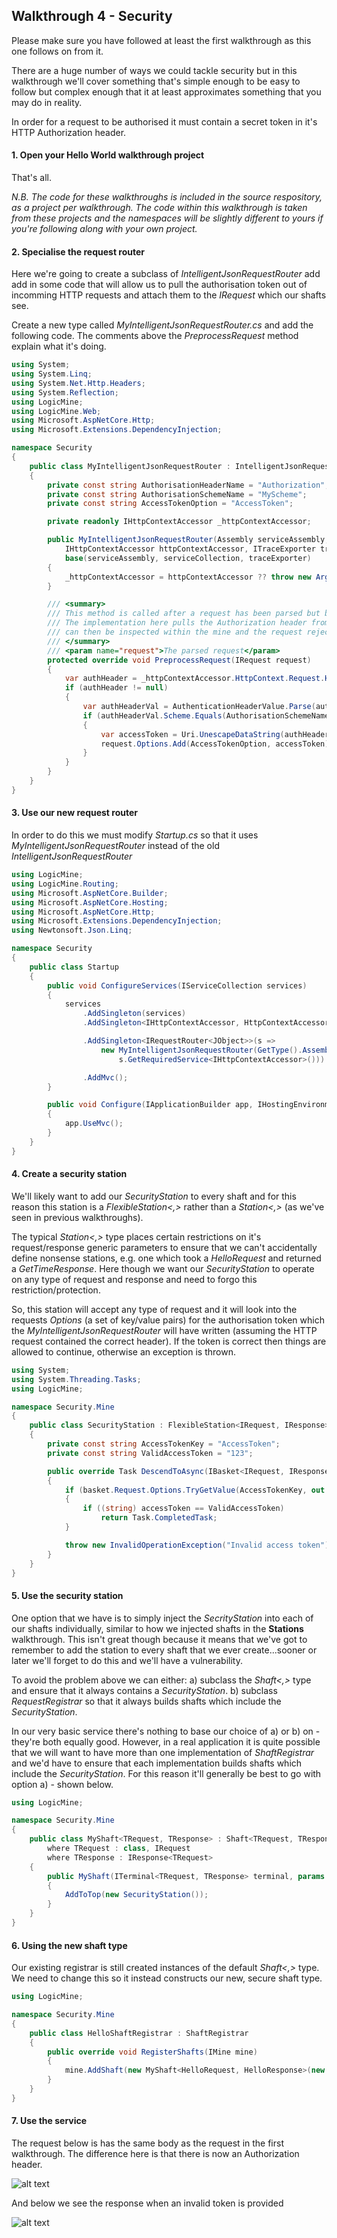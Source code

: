 ## Walkthrough 4 - Security
Please make sure you have followed at least the first walkthrough as this one follows on from it.

There are a huge number of ways we could tackle security but in this walkthrough we'll cover something that's simple enough to be easy to follow but complex enough that it at least approximates something that you may do in reality.

In order for a request to be authorised it must contain a secret token in it's HTTP Authorization header.

#### 1. Open your Hello World walkthrough project
That's all.

*N.B. The code for these walkthroughs is included in the source respository, as a project per walkthrough.  The code within this walkthrough is taken from these projects and the namespaces will be slightly different to yours if you're following along with your own project.*

#### 2. Specialise the request router
Here we're going to create a subclass of *IntelligentJsonRequestRouter* add add in some code that will allow us to pull the authorisation token out of incomming HTTP requests and attach them to the *IRequest* which our shafts see.

Create a new type called *MyIntelligentJsonRequestRouter.cs* and add the following code.  The comments above the *PreprocessRequest* method explain what it's doing.

```csharp
using System;
using System.Linq;
using System.Net.Http.Headers;
using System.Reflection;
using LogicMine;
using LogicMine.Web;
using Microsoft.AspNetCore.Http;
using Microsoft.Extensions.DependencyInjection;

namespace Security
{
    public class MyIntelligentJsonRequestRouter : IntelligentJsonRequestRouter
    {
        private const string AuthorisationHeaderName = "Authorization";
        private const string AuthorisationSchemeName = "MyScheme";
        private const string AccessTokenOption = "AccessToken";

        private readonly IHttpContextAccessor _httpContextAccessor;

        public MyIntelligentJsonRequestRouter(Assembly serviceAssembly, IServiceCollection serviceCollection,
            IHttpContextAccessor httpContextAccessor, ITraceExporter traceExporter = null) :
            base(serviceAssembly, serviceCollection, traceExporter)
        {
            _httpContextAccessor = httpContextAccessor ?? throw new ArgumentNullException(nameof(httpContextAccessor));
        }

        /// <summary>
        /// This method is called after a request has been parsed but before it's been dispatched to a mine.
        /// The implementation here pulls the Authorization header from HTTP request and adds it to the IRequest.  This
        /// can then be inspected within the mine and the request rejected if the access token is invalid.
        /// </summary>
        /// <param name="request">The parsed request</param>
        protected override void PreprocessRequest(IRequest request)
        {
            var authHeader = _httpContextAccessor.HttpContext.Request.Headers[AuthorisationHeaderName].FirstOrDefault();
            if (authHeader != null)
            {
                var authHeaderVal = AuthenticationHeaderValue.Parse(authHeader);
                if (authHeaderVal.Scheme.Equals(AuthorisationSchemeName, StringComparison.OrdinalIgnoreCase))
                {
                    var accessToken = Uri.UnescapeDataString(authHeaderVal.Parameter);
                    request.Options.Add(AccessTokenOption, accessToken);
                }
            }
        }
    }
}
```

#### 3. Use our new request router
In order to do this we must modify *Startup.cs* so that it uses *MyIntelligentJsonRequestRouter* instead of the old *IntelligentJsonRequestRouter*

```csharp
using LogicMine;
using LogicMine.Routing;
using Microsoft.AspNetCore.Builder;
using Microsoft.AspNetCore.Hosting;
using Microsoft.AspNetCore.Http;
using Microsoft.Extensions.DependencyInjection;
using Newtonsoft.Json.Linq;

namespace Security
{
    public class Startup
    {
        public void ConfigureServices(IServiceCollection services)
        {
            services
                .AddSingleton(services)
                .AddSingleton<IHttpContextAccessor, HttpContextAccessor>()

                .AddSingleton<IRequestRouter<JObject>>(s =>
                    new MyIntelligentJsonRequestRouter(GetType().Assembly, services,
                        s.GetRequiredService<IHttpContextAccessor>()))

                .AddMvc();
        }

        public void Configure(IApplicationBuilder app, IHostingEnvironment env)
        {
            app.UseMvc();
        }
    }
}
```

#### 4. Create a security station
We'll likely want to add our *SecurityStation* to every shaft and for this reason this station is a *FlexibleStation<,>* rather than a *Station<,>* (as we've seen in previous walkthroughs).  

The typical *Station<,>* type places certain restrictions on it's request/response generic parameters to ensure that we can't accidentally define nonsense stations, e.g. one which took a *HelloRequest* and returned a *GetTimeResponse*.  Here though we want our *SecurityStation* to operate on any type of request and response and need to forgo this restriction/protection.

So, this station will accept any type of request and it will look into the requests *Options* (a set of key/value pairs) for the authorisation token which the *MyIntelligentJsonRequestRouter* will have written (assuming the HTTP request contained the correct header).  If the token is correct then things are allowed to continue, otherwise an exception is thrown. 

```csharp
using System;
using System.Threading.Tasks;
using LogicMine;

namespace Security.Mine
{
    public class SecurityStation : FlexibleStation<IRequest, IResponse>
    {
        private const string AccessTokenKey = "AccessToken";
        private const string ValidAccessToken = "123";

        public override Task DescendToAsync(IBasket<IRequest, IResponse> basket)
        {
            if (basket.Request.Options.TryGetValue(AccessTokenKey, out var accessToken))
            {
                if ((string) accessToken == ValidAccessToken)
                    return Task.CompletedTask;
            }

            throw new InvalidOperationException("Invalid access token");
        }
    }
}
```

#### 5. Use the security station
One option that we have is to simply inject the *SecrityStation* into each of our shafts individually, similar to how we injected shafts in the **Stations** walkthrough.  This isn't great though because it means that we've got to remember to add the station to every shaft that we ever create...sooner or later we'll forget to do this and we'll have a vulnerability.

To avoid the problem above we can either: 
  a) subclass the *Shaft<,>* type and ensure that it always contains a *SecurityStation*.
  b) subclass *RequestRegistrar* so that it always builds shafts which include the *SecurityStation*.
  
In our very basic service there's nothing to base our choice of a) or b) on - they're both equally good.  However, in a real application it is quite possible that we will want to have more than one implementation of *ShaftRegistrar* and we'd have to ensure that each implementation builds shafts which include the *SecurityStation*.  For this reason it'll generally be best to go with option a) - shown below.

```csharp
using LogicMine;

namespace Security.Mine
{
    public class MyShaft<TRequest, TResponse> : Shaft<TRequest, TResponse> 
        where TRequest : class, IRequest
        where TResponse : IResponse<TRequest>
    {
        public MyShaft(ITerminal<TRequest, TResponse> terminal, params IStation[] stations) : base(terminal, stations)
        {
            AddToTop(new SecurityStation());
        }
    }
}
```

#### 6. Using the new shaft type
Our existing registrar is still created instances of the default *Shaft<,>* type.  We need to change this so it instead constructs our new, secure shaft type.

```csharp
using LogicMine;

namespace Security.Mine
{
    public class HelloShaftRegistrar : ShaftRegistrar
    {
        public override void RegisterShafts(IMine mine)
        {
            mine.AddShaft(new MyShaft<HelloRequest, HelloResponse>(new HelloTerminal()));
        }
    }
}
```

#### 7. Use the service
The request below is has the same body as the request in the first walkthrough.  The difference here is that there is now an  Authorization header.

![alt text](Images/Walkthrough/Security_Postman_Good.png)

And below we see the response when an invalid token is provided

![alt text](Images/Walkthrough/Security_Postman_Bad.png)

